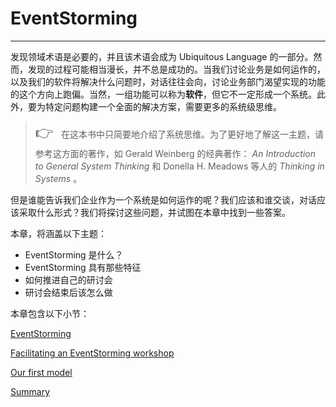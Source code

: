 # EventStorming
---

发现领域术语是必要的，并且该术语会成为 Ubiquitous Language 的一部分。然而，发现的过程可能相当漫长，并不总是成功的。当我们讨论业务是如何运作的，以及我们的软件将解决什么问题时，对话往往会向，讨论业务部门渴望实现的功能的这个方向上跑偏。当然，一组功能可以称为**软件**，但它不一定形成一个系统。此外，要为特定问题构建一个全面的解决方案，需要更多的系统级思维。

<blockquote><p>
<font size=5>👉</font>&nbsp;&nbsp;&nbsp;在这本书中只简要地介绍了系统思维。为了更好地了解这一主题，请参考这方面的著作，如 Gerald Weinberg 的经典著作： <i>An
Introduction to General System Thinking</i> 和 Donella H. Meadows 等人的 <i>Thinking in Systems</i> 。
</p></blockquote>

但是谁能告诉我们企业作为一个系统是如何运作的呢？我们应该和谁交谈，对话应该采取什么形式？我们将探讨这些问题，并试图在本章中找到一些答案。

本章，将涵盖以下主题：
* EventStorming 是什么？
* EventStorming 具有那些特征
* 如何推进自己的研讨会
* 研讨会结束后该怎么做



本章包含以下小节：

[EventStorming](./EventStorming.md)

[Facilitating an EventStorming workshop](./Facilitating-an-EventStorming-workshop.md)

[Our first model](./Our-first-model.md)

[Summary](./Summary.md)